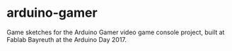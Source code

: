 # arduino-gamer

Game sketches for the Arduino Gamer video game console project, 
built at Fablab Bayreuth at the Arduino Day 2017.
